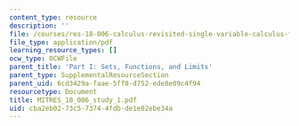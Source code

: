 ```yaml
---
content_type: resource
description: ''
file: /courses/res-18-006-calculus-revisited-single-variable-calculus-fall-2010/cba2eb0273c573744fdbde1e02ebe34a_MITRES_18_006_study_1.pdf
file_type: application/pdf
learning_resource_types: []
ocw_type: OCWFile
parent_title: 'Part I: Sets, Functions, and Limits'
parent_type: SupplementalResourceSection
parent_uid: 6cd3429a-faae-5ff0-d752-ede8e09c4f94
resourcetype: Document
title: MITRES_18_006_study_1.pdf
uid: cba2eb02-73c5-7374-4fdb-de1e02ebe34a
---
```

